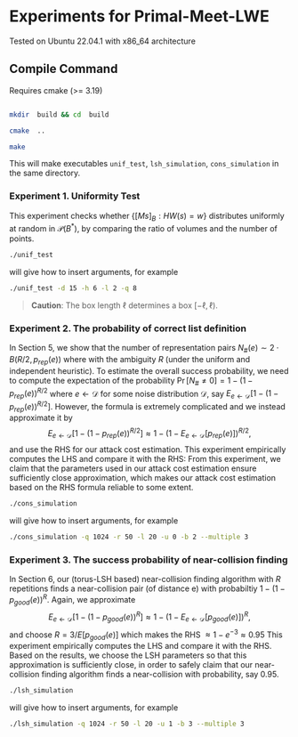 
# Experiments for Primal-Meet-LWE

  

Tested on Ubuntu 22.04.1 with x86_64 architecture

  

## Compile Command

Requires cmake (>= 3.19)

```bash

mkdir  build && cd  build

cmake  ..

make

```

This will make executables `unif_test`, `lsh_simulation`, `cons_simulation` in the same directory.

  

### Experiment 1. Uniformity Test

This experiment checks whether $\{[Ms]_B : HW(s) = w\}$ distributes uniformly at random in $\mathcal P(B^*)$, by comparing the ratio of volumes and the number of points.

```bash
./unif_test
```

will give how to insert arguments, for example

```bash
./unif_test -d 15 -h 6 -l 2 -q 8
```

>  **Caution**: The box length $\ell$ determines a box $[-\ell, \ell)$.

  

### Experiment 2. The probability of correct list definition
 
In Section 5, we show that the number of representation pairs $N_{\#}(e) \sim 2\cdot B(R/2, p_{rep}(e))$ where with the ambiguity $R$ (under the uniform and independent heuristic). To estimate the overall success probability, we need to compute the expectation of the probability $\Pr[N_{\#} \neq 0] = 1 - (1 - p_{rep}(e))^{R/2}$ where $e \leftarrow \mathcal D$ for some noise distribution $\mathcal D$, say $E_{e\leftarrow \mathcal D}\left[ 1 - (1 - p_{rep}(e))^{R/2} \right].$  However, the formula is extremely complicated and we instead approximate it by $$E_{e\leftarrow \mathcal D}\left[ 1 - (1 - p_{rep}(e))^{R/2} \right] \approx 1 - \left(1 - E_{e\leftarrow \mathcal D}[p_{rep}(e)]\right)^{R/2},$$ and use the RHS for our attack cost estimation. 
This experiment empirically computes the LHS and compare it with the RHS: From this experiment, we claim that the parameters used in our attack cost estimation ensure sufficiently close approximation, which makes our attack cost estimation based on the RHS formula reliable to some extent.

```bash
./cons_simulation
```

will give how to insert arguments, for example

```bash
./cons_simulation -q 1024 -r 50 -l 20 -u 0 -b 2 --multiple 3
```

  

### Experiment 3. The success probability of near-collision finding  

In Section 6, our (torus-LSH based) near-collision finding algorithm with $R$ repetitions finds a near-collision pair (of distance e) with probabiltiy $1 - (1-p_{good}(e))^R$. Again, we approximate $$E_{e\leftarrow \mathcal D}\left[ 1 - (1 - p_{good}(e))^{R} \right] \approx 1 - \left(1 - E_{e\leftarrow \mathcal D}[p_{good}(e)]\right)^{R},$$ and choose $R = 3/E[p_{good}(e)]$ which makes the RHS $\approx 1 - e^{-3} \approx  0.95$
This experiment empirically computes the LHS and compare it with the RHS. Based on the results, we choose the LSH parameters so that this approximation is sufficiently close, in order to safely claim that our near-collision finding algorithm finds a near-collision with probability, say $0.95$.

```bash
./lsh_simulation
```

will give how to insert arguments, for example

```bash
./lsh_simulation -q 1024 -r 50 -l 20 -u 1 -b 3 --multiple 3
```